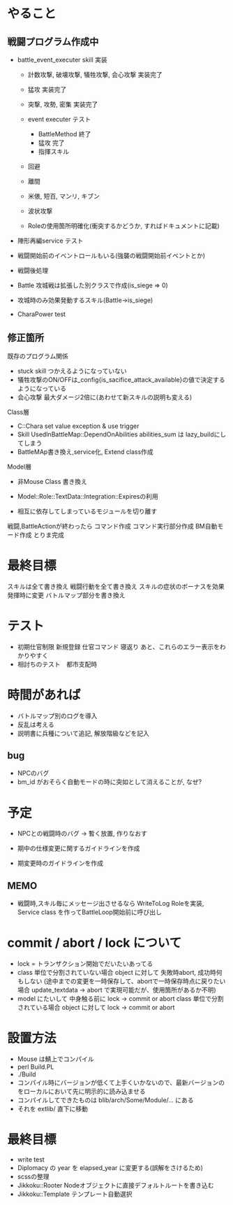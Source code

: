 
# やること

## 戦闘プログラム作成中

* battle_event_executer skill 実装  
  * 計数攻撃, 破壊攻撃, 犠牲攻撃, 会心攻撃 実装完了
  * 猛攻 実装完了
  * 突撃, 攻勢, 密集 実装完了

  * event executer テスト
    * BattleMethod 終了
    * 猛攻 完了
    * 指揮スキル

  * 回避
  * 離間
  * 米俵, 短百, マンリ, キブン
  * 波状攻撃

  * Roleの使用箇所明確化(衝突するかどうか, すればドキュメントに記載)

* 陣形再編service テスト

* 戦闘開始前のイベントロールもいる(強襲の戦闘開始前イベントとか)

* 戦闘後処理
* Battle 攻城戦は拡張した別クラスで作成(is_siege => 0)
* 攻城時のみ効果発動するスキル(Battle->is_siege)

* CharaPower test

## 修正箇所

既存のプログラム関係
  * stuck skill つかえるようになっていない
  * 犠牲攻撃のON/OFFは_config{is_sacifice_attack_available}の値で決定するようになっている
  * 会心攻撃 最大ダメージ2倍に(あわせて新スキルの説明も変える)

Class層
  * C::Chara set value exception & use trigger
  * Skill UsedInBattleMap::DependOnAbilities abilities_sum は lazy_buildにしてしまう
  * BattleMAp書き換え,service化, Extend class作成

Model層
  * 非Mouse Class 書き換え
  * Model::Role::TextData::Integration::Expiresの利用

* 相互に依存してしまっているモジュールを切り離す

戦闘,BattleActionが終わったら
コマンド作成
コマンド実行部分作成
BM自動モード作成
とりま完成

# 最終目標
スキルは全て書き換え
戦闘行動を全て書き換え
スキルの症状のボーナスを効果発揮時に変更
バトルマップ部分を書き換え

# テスト
* 初期仕官制限
  新規登録
  仕官コマンド
  寝返り
  あと、これらのエラー表示をわかりやすく
* 相討ちのテスト　都市支配時

# 時間があれば
* バトルマップ別のログを導入
* 反乱は考える
* 説明書に兵種について追記, 解放階級などを記入

## bug
* NPCのバグ
* bm_id がおそらく自動モードの時に突如として消えることが, なぜ?

# 予定

* NPCとの戦闘時のバグ
-> 暫く放置, 作りなおす

* 期中の仕様変更に関するガイドラインを作成
* 期変更時のガイドラインを作成

## MEMO

* 戦闘時,スキル毎にメッセージ出させるなら
  WriteToLog Roleを実装, Service class を作ってBattleLoop開始前に呼び出し

# commit / abort / lock について
* lock = トランザクション開始でだいたいあってる
* class 単位で分割されていない場合
object に対して 失敗時abort, 成功時何もしない
  (途中までの変更を一時保存して、abortで一時保存時点に戻りたい場合
    update_textdata -> abort で実現可能だが、使用箇所があるか不明)
* model にたいして 中身触る前に lock -> commit or abort
class 単位で分割されている場合
object に対して lock -> commit or abort

# 設置方法
* Mouse は鯖上でコンパイル
* perl Build.PL
* ./Build
* コンパイル時にバージョンが低くて上手くいかないので、最新バージョンのをローカルにおいて先に明示的に読み込ませる
* コンパイルしてできたものは blib/arch/Some/Module/... にある
* それを extlib/ 直下に移動

# 最終目標
* write test
* Diplomacy の year を elapsed_year に変更する(誤解をさけるため)
* scssの整理
* Jikkoku::Rooter Nodeオブジェクトに直接デフォルトルートを書き込む
* Jikkoku::Template テンプレート自動選択

